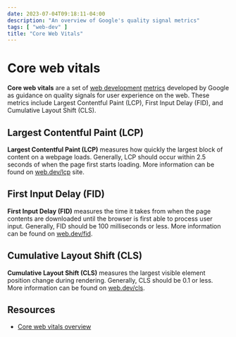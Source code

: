```yaml
---
date: 2023-07-04T09:18:11-04:00
description: "An overview of Google's quality signal metrics"
tags: [ "web-dev" ]
title: "Core Web Vitals"
---
```


# Core web vitals

**Core web vitals** are a set of [web development](web-dev.md) [metrics](data-analysis.md) developed by Google as guidance on quality signals for user experience on the web. These metrics include Largest Contentful Paint (LCP), First Input Delay (FID), and Cumulative Layout Shift (CLS).

## Largest Contentful Paint (LCP)

**Largest Contentful Paint (LCP)** measures how quickly the largest block of content on a webpage loads. Generally, LCP should occur within 2.5 seconds of when the page first starts loading. More information can be found on [web.dev/lcp](https://web.dev/lcp/) site.

## First Input Delay (FID)

**First Input Delay (FID)** measures the time it takes from when the page contents are downloaded until the browser is first able to process user input. Generally, FID should be 100 milliseconds or less.  More information can be found on [web.dev/fid](https://web.dev/fid/).

## Cumulative Layout Shift (CLS)

**Cumulative Layout Shift (CLS)** measures the largest visible element position change during rendering. Generally, CLS should be 0.1 or less. More information can be found on [web.dev/cls](https://web.dev/cls/).

## Resources

* [Core web vitals overview](https://web.dev/vitals/)
